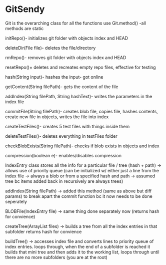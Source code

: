 # GitSendy

Git is the overarching class for all the functions
use Git.method() -all methods are static

initRepo()- initializes git folder with objects index and HEAD

deleteDir(File file)- deletes the file/directory

rmRepo()- removes git folder with objects index and HEAD

resetRepo()= deletes and recreates empty repo files, effective for testing

hash(String input)- hashes the input- got online

getContent(String filePath)- gets the content of the file

addIndex(String filePath, String hashText)- writes the parameters in the index file

commitFile(String filePath)- creates blob file, copies file, hashes contents, create new file in objects, writes the file into index

createTestFiles()- creates 5 test files with things inside them

deleteTestFiles()- deletes everything in testFiles folder

checkBlobExists(String filePath)- checks if blob exists in objects and index

compression(boolean e)- enables/disables compression



IndexEntry class stores all the info for a particular file / tree (hash + path) -> allows use of priority queue (can be initialized w/ either just a line from the index file -> always a blob or from a specified hash and path -> assumed tree bc items added back in recursively are always trees)

addIndex(String filePath) -> added this method (same as above but diff params) to break apart the commit function bc it now needs to be done seperately

BLOBFile(IndexEntry file) -> same thing done separately now (returns hash for convience)

createTree(ArrayList<IndexEntry> files) -> builds a tree from all the index entries in that subfolder returns hash for convience

buildTree() -> accesses index file and converts lines to priority queue of index entries. loops through, when the end of a subfolder is reached it builds that mini tree and then adds it to the working list, loops through until there are no more subfolders (you are at the root)


